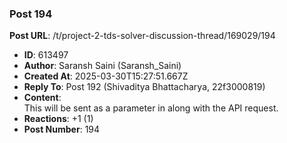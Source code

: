 ### Post 194
**Post URL**: /t/project-2-tds-solver-discussion-thread/169029/194
- **ID**: 613497
- **Author**: Saransh Saini (Saransh_Saini)
- **Created At**: 2025-03-30T15:27:51.667Z
- **Reply To**: Post 192 (Shivaditya Bhattacharya, 22f3000819)
- **Content**:  
  This will be sent as a parameter in along with the API request.
- **Reactions**: +1 (1)
- **Post Number**: 194

